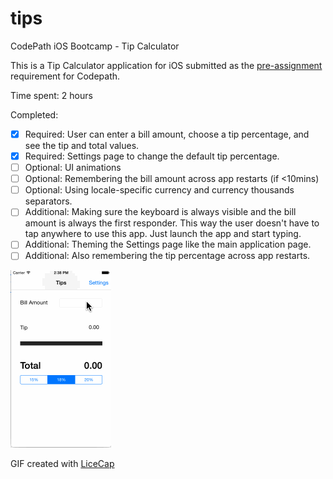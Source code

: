 # tips
CodePath iOS Bootcamp - Tip Calculator

This is a Tip Calculator application for iOS submitted as the [pre-assignment](https://gist.github.com/timothy1ee/7747214) requirement for Codepath.

Time spent: 2 hours

Completed:

* [x] Required: User can enter a bill amount, choose a tip percentage, and see the tip and total values.
* [x] Required: Settings page to change the default tip percentage.
* [ ] Optional: UI animations
* [ ] Optional: Remembering the bill amount across app restarts (if <10mins)
* [ ] Optional: Using locale-specific currency and currency thousands separators.
* [ ] Additional: Making sure the keyboard is always visible and the bill amount is always the first responder. This way the user doesn't have to tap anywhere to use this app. Just launch the app and start typing.
* [ ] Additional: Theming the Settings page like the main application page.
* [ ] Additional: Also remembering the tip percentage across app restarts.

![Video Walkthrough](anim_tip_calculator.gif)

GIF created with [LiceCap](http://www.cockos.com/licecap/)
